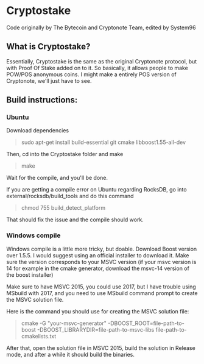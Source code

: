 # Cryptostake
Code originally by The Bytecoin and Cryptonote Team, edited by System96

## What is Cryptostake?

Essentially, Cryptostake is the same as the original Cryptonote protocol, but with Proof Of Stake added on to it. So basically, it allows
people to make POW/POS anonymous coins. I might make a entirely POS version of Cryptonote, we'll just have to see.

## Build instructions:

### Ubuntu

Download dependencies

> sudo apt-get install build-essential git cmake libboost1.55-all-dev

Then, cd into the Cryptostake folder and make

> make

Wait for the compile, and you'll be done.

If you are getting a compile error on Ubuntu regarding RocksDB, go into external/rocksdb/build_tools and do this command

> chmod 755 build_detect_platform

That should fix the issue and the compile should work.

### Windows compile

Windows compile is a little more tricky, but doable. Download Boost version over 1.5.5. I would suggest using an official installer to
download it. Make sure the version corresponds to your MSVC version (if your msvc version is 14 for example in the cmake generator, download
the msvc-14 version of the boost installer)

Make sure to have MSVC 2015, you could use 2017, but I have trouble using MSbuild with 2017, and you need to use MSbuild command prompt
to create the MSVC solution file.

Here is the command you should use for creating the MSVC solution file:

> cmake -G "your-msvc-generator" -DBOOST_ROOT=file-path-to-boost -DBOOST_LIBRARYDIR=file-path-to-msvc-libs file-path-to-cmakelists.txt

After that, open the solution file in MSVC 2015, build the solution in Release mode, and after a while it should build the binaries.
